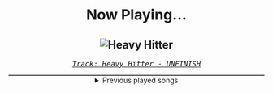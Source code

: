 <div align="center"> 
<h1>Now Playing...</h1>

![Heavy Hitter](https://i.scdn.co/image/ab67616d00001e02d1f42dff7b47ea3c83b0f40f)
--
_<samp><a href="https://open.spotify.com/track/5RH0KnLHKNRkWOwIeyUgvA">Track: Heavy Hitter - UNFINISH</a></samp>_

<div style="border: 1px #4B5054 solid"></div>
<details>
  <summary>
    Previous played songs
  </summary>
  <table>
    <thead>
      <tr>
        <th>
          Artist
        </th>
        <th>
          Song
        </th>
        <th>
          Link
        </th>
      </tr>
    </thead>
    <tbody>
      <tr><td>UNFINISH</td><td>Heavy Hitter</td><td><a href="https://open.spotify.com/track/5RH0KnLHKNRkWOwIeyUgvA">https://open.spotify.com/track/5RH0KnLHKNRkWOwIeyUgvA</a></td></tr><tr><td>UNFINISH</td><td>Bad Sister - Smother</td><td><a href="https://open.spotify.com/track/7MTmvBVacFZqQWOOqSBkOT">https://open.spotify.com/track/7MTmvBVacFZqQWOOqSBkOT</a></td></tr><tr><td>UNFINISH</td><td>Bad Sister</td><td><a href="https://open.spotify.com/track/2ahsqPBl1yjZ1Fk6L9JJnJ">https://open.spotify.com/track/2ahsqPBl1yjZ1Fk6L9JJnJ</a></td></tr><tr><td>UNFINISH</td><td>Bad Sister</td><td><a href="https://open.spotify.com/track/2ahsqPBl1yjZ1Fk6L9JJnJ">https://open.spotify.com/track/2ahsqPBl1yjZ1Fk6L9JJnJ</a></td></tr><tr><td>Orbit Culture</td><td>Hydra</td><td><a href="https://open.spotify.com/track/24hTw9XNGHcdxc3nukxy5S">https://open.spotify.com/track/24hTw9XNGHcdxc3nukxy5S</a></td></tr><tr><td>Sabaton</td><td>Hordes of Khan</td><td><a href="https://open.spotify.com/track/4LQzfak3bQZEgrq2NExyuO">https://open.spotify.com/track/4LQzfak3bQZEgrq2NExyuO</a></td></tr><tr><td>STARSET</td><td>Dystopia</td><td><a href="https://open.spotify.com/track/6vUCyI7b6HJzlhbDpxYb5y">https://open.spotify.com/track/6vUCyI7b6HJzlhbDpxYb5y</a></td></tr><tr><td>Blue Stahli</td><td>Takedown</td><td><a href="https://open.spotify.com/track/7IAM9raV8CpUgl3oHtOmZj">https://open.spotify.com/track/7IAM9raV8CpUgl3oHtOmZj</a></td></tr><tr><td>Kingdom Of Giants</td><td>Digital Hell</td><td><a href="https://open.spotify.com/track/4bqhilHNnWjhLX7IJXoXVA">https://open.spotify.com/track/4bqhilHNnWjhLX7IJXoXVA</a></td></tr><tr><td>Blue Stahli</td><td>Obsidian</td><td><a href="https://open.spotify.com/track/7Mkp0gED0maUGQQ4pEZUbl">https://open.spotify.com/track/7Mkp0gED0maUGQQ4pEZUbl</a></td></tr><tr><td>Blue Stahli</td><td>Anti You</td><td><a href="https://open.spotify.com/track/2eeUUqITZqOEuNByNoCZG5">https://open.spotify.com/track/2eeUUqITZqOEuNByNoCZG5</a></td></tr><tr><td>STARSET</td><td>dark things</td><td><a href="https://open.spotify.com/track/1dLNAd3vEzx4g73cPQUyUS">https://open.spotify.com/track/1dLNAd3vEzx4g73cPQUyUS</a></td></tr><tr><td>Celldweller</td><td>It Makes No Difference Who We Are</td><td><a href="https://open.spotify.com/track/05JcEzMgYWxFBOP6kqJTIn">https://open.spotify.com/track/05JcEzMgYWxFBOP6kqJTIn</a></td></tr><tr><td>BLACKPINK</td><td>JUMP</td><td><a href="https://open.spotify.com/track/5H1sKFMzDeMtXwND3V6hRY">https://open.spotify.com/track/5H1sKFMzDeMtXwND3V6hRY</a></td></tr><tr><td>BLACKPINK</td><td>JUMP</td><td><a href="https://open.spotify.com/track/5H1sKFMzDeMtXwND3V6hRY">https://open.spotify.com/track/5H1sKFMzDeMtXwND3V6hRY</a></td></tr><tr><td>BLACKPINK</td><td>JUMP</td><td><a href="https://open.spotify.com/track/5H1sKFMzDeMtXwND3V6hRY">https://open.spotify.com/track/5H1sKFMzDeMtXwND3V6hRY</a></td></tr><tr><td>BLACKPINK</td><td>JUMP</td><td><a href="https://open.spotify.com/track/5H1sKFMzDeMtXwND3V6hRY">https://open.spotify.com/track/5H1sKFMzDeMtXwND3V6hRY</a></td></tr><tr><td>BLACKPINK</td><td>JUMP</td><td><a href="https://open.spotify.com/track/5H1sKFMzDeMtXwND3V6hRY">https://open.spotify.com/track/5H1sKFMzDeMtXwND3V6hRY</a></td></tr><tr><td>BLACKPINK</td><td>JUMP</td><td><a href="https://open.spotify.com/track/5H1sKFMzDeMtXwND3V6hRY">https://open.spotify.com/track/5H1sKFMzDeMtXwND3V6hRY</a></td></tr><tr><td>BLACKPINK</td><td>JUMP</td><td><a href="https://open.spotify.com/track/5H1sKFMzDeMtXwND3V6hRY">https://open.spotify.com/track/5H1sKFMzDeMtXwND3V6hRY</a></td></tr>
    </tbody>
  </table>
</details>

</div>
